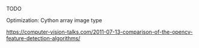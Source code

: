 TODO

Optimization:
	Cython
	array image type
	

https://computer-vision-talks.com/2011-07-13-comparison-of-the-opencv-feature-detection-algorithms/
